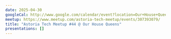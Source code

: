 ```yaml
---
date: 2025-04-30
googleCal: http://www.google.com/calendar/event?location=Our+House+Queens+-+23-71+31st+St+-+Queens+County%2C+NY&action=TEMPLATE&sprop=name%3AAstoria+Tech+Meetup&sprop=website%3Ahttps%3A%2F%2Fwww.meetup.com%2Fastoria-tech-meetup%2Fevents%2F307393079&details=Our+April+meetup+will+be+on+Wed%2C+April+30th+at+6%3A30pm.&text=Astoria+Tech+Meetup+%2343+%40+Our+House+Queens&dates=20250430T223000Z%2F20250501T003000Z
meetup: https://www.meetup.com/astoria-tech-meetup/events/307393079/
title: "Astoria Tech Meetup #44 @ Our House Queens"
presentations: []
---
```

